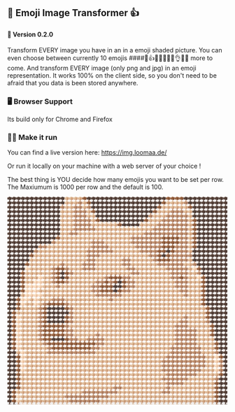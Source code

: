 ## 🤟 Emoji Image Transformer 👍

#### 🚦 Version 0.2.0

Transform EVERY image you have in an in a  emoji shaded picture.
You can even choose between currently 10 emojis 
####🤟👍🙌👐👏👊✊👌🤲🖕 more to come.
And transform EVERY image (only png and jpg) in an emoji representation.
It works 100% on the client side, so you don't need to be afraid that you data is been stored anywhere.

### 🖥️ Browser Support

Its build only for Chrome and Firefox

### 🏄‍♂️ Make it run

You can find a live version here: https://img.loomaa.de/

Or run it locally on your machine with a web server of your choice !

The best thing is YOU decide how many emojis you want to be set per row.
The Maxiumum is 1000 per row and the default is 100. 

![example.png](example.png)
